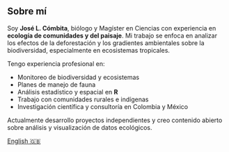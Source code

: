 ## Sobre mí

Soy **José L. Cómbita**, biólogo y Magíster en Ciencias con experiencia en **ecología de comunidades y del paisaje**. Mi trabajo se enfoca en analizar los efectos de la deforestación y los gradientes ambientales sobre la biodiversidad, especialmente en ecosistemas tropicales.

Tengo experiencia profesional en:
- Monitoreo de biodiversidad y ecosistemas
- Planes de manejo de fauna
- Análisis estadístico y espacial en **R**
- Trabajo con comunidades rurales e indígenas
- Investigación científica y consultoría en Colombia y México

Actualmente desarrollo proyectos independientes y creo contenido abierto sobre análisis y visualización de datos ecológicos.

[English 🇬🇧](../about.html)

